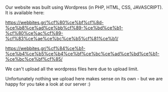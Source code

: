 Our website was built using Wordpress (in PHP, HTML, CSS, JAVASCRIPT). It is available here:

https://webbites.gr/%cf%80%ce%bf%cf%8d-%ce%b8%ce%ad%ce%bb%cf%89-%ce%bd%ce%b1-%cf%80%ce%ac%cf%89-%cf%83%ce%ae%ce%bc%ce%b5%cf%81%ce%b1/

https://webbites.gr/%cf%84%ce%b1-%ce%b4%ce%b5%ce%b4%ce%bf%ce%bc%ce%ad%ce%bd%ce%b1-%ce%bc%ce%bf%cf%85/

We can't upload all the wordpress files here due to upload limit.

Unfortunately nothing we upload here makes sense on its own - but we are happy for you take a look at our server :)
